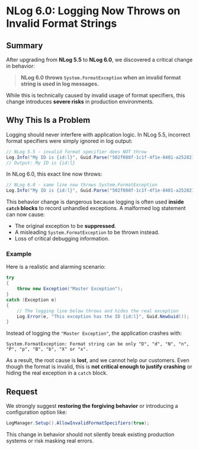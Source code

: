 # NLog 6.0: Logging Now Throws on Invalid Format Strings

## Summary

After upgrading from **NLog 5.5** to **NLog 6.0**, we discovered a critical change in behavior:

> **NLog 6.0 throws `System.FormatException` when an invalid format string is used in log messages.**

While this is technically caused by invalid usage of format specifiers, this change introduces **severe risks** in production environments.

## Why This Is a Problem

Logging should never interfere with application logic. In NLog 5.5, incorrect format specifiers were simply ignored in log output:

```csharp
// NLog 5.5 - invalid format specifier does NOT throw
Log.Info("My ID is {id:l}", Guid.Parse("502f088f-1c1f-4f1e-8401-a2528211086a"));
// Output: My ID is {id:l}
```

In NLog 6.0, this exact line now throws:

```csharp
// NLog 6.0 - same line now throws System.FormatException
Log.Info("My ID is {id:l}", Guid.Parse("502f088f-1c1f-4f1e-8401-a2528211086a"));
```

This behavior change is dangerous because logging is often used **inside `catch` blocks** to record unhandled exceptions. A malformed log statement can now cause:

* The original exception to be **suppressed**.
* A misleading `System.FormatException` to be thrown instead.
* Loss of critical debugging information.

### Example

Here is a realistic and alarming scenario:

```csharp
try
{
    throw new Exception("Master Exception");
}
catch (Exception e)
{
    // The logging line below throws and hides the real exception
    Log.Error(e, "This exception has the ID {id:l}", Guid.NewGuid());
}
```

Instead of logging the `"Master Exception"`, the application crashes with:

```
System.FormatException: Format string can be only "D", "d", "N", "n", "P", "p", "B", "b", "X" or "x".
```

As a result, the root cause is **lost**, and we cannot help our customers.
Even though the format is invalid, this is **not critical enough to justify crashing** or hiding the real exception in a `catch` block.

## Request

We strongly suggest **restoring the forgiving behavior** or introducing a configuration option like:

```csharp
LogManager.Setup().AllowInvalidFormatSpecifiers(true);
```

This change in behavior should not silently break existing production systems or risk masking real errors.


